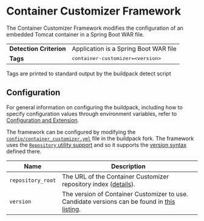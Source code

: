 # Container Customizer Framework
The Container Customizer Framework modifies the configuration of an embedded Tomcat container in a Spring Boot WAR file.

<table>
  <tr>
    <td><strong>Detection Criterion</strong></td>
    <td>Application is a Spring Boot WAR file</td>
  </tr>
  <tr>
    <td><strong>Tags</strong></td>
    <td><tt>container-customizer=&lt;version&gt;</tt></td>
  </tr>
</table>
Tags are printed to standard output by the buildpack detect script

## Configuration
For general information on configuring the buildpack, including how to specify configuration values through environment variables, refer to [Configuration and Extension][].

The framework can be configured by modifying the [`config/container_customizer.yml`][] file in the buildpack fork.  The framework uses the [`Repository` utility support][repositories] and so it supports the [version syntax][] defined there.

| Name | Description
| ---- | -----------
| `repository_root` | The URL of the Container Customizer repository index ([details][repositories]).
| `version` | The version of Container Customizer to use. Candidate versions can be found in [this listing][].

[Configuration and Extension]: ../README.md#configuration-and-extension
[`config/container_customizer.yml`]: ../config/container_customizer.yml
[repositories]: extending-repositories.md
[this listing]: http://download.pivotal.io.s3.amazonaws.com/container-customizer/index.yml
[version syntax]: extending-repositories.md#version-syntax-and-ordering
